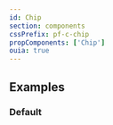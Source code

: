 ```yaml
---
id: Chip
section: components
cssPrefix: pf-c-chip
propComponents: ['Chip']
ouia: true
---
```


## Examples

### Default

```ts file='./ChipSingle.tsx'
```
